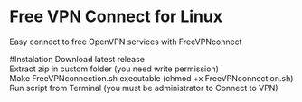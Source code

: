 # Free VPN Connect for Linux
Easy connect to free OpenVPN services with FreeVPNconnect

#Instalation
Download latest release   
Extract zip in custom folder (you need write permission)   
Make FreeVPNconnection.sh executable (chmod +x FreeVPNconnection.sh)   
Run script from Terminal (you must be administrator to Connect to VPN)   
